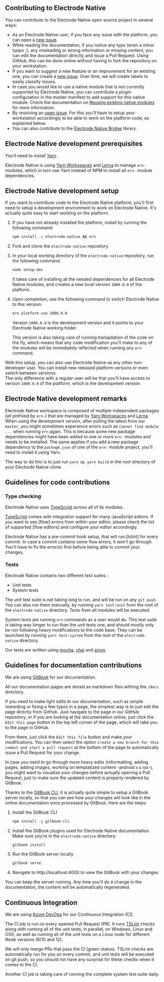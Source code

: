 ## Contributing to Electrode Native

You can contribute to the Electrode Native open source project in several ways:

- As an Electrode Native user, if you face any issue with the platform, you can open a [new issue].
- While reading the documentation, if you notice any typo (even a minor typpo ;), any misleading or wrong information or missing content, you can edit the documentation directly and issue a Pull Request. Using GitHub, this can be done online without having to fork the repository on your workstation.
- If you want to suggest a new feature or an improvement for an existing one, you can create a [new issue]. Over time, we will create labels to easily classify issues.
- In case you would like to use a native module that is not currently supported by Electrode Native, you can contribute a plugin configuration in the master manifest to add support for this native module. Check the documentation on [Reusing existing native modules](https://native.electrode.io/reference/index-3#reusing-existing-native-modules) for more information.
- By resolving an [open issue]. For this you'll have to setup your workstation accordingly to be able to work on the platform code, as explained below.
- You can also contribute to the [Electrode Native Bridge] library.

## Electrode Native development prerequisites

You'll need to install [Yarn][3].

Electrode Native is using [Yarn Workspaces][1] and [Lerna][2] to manage `ern-` modules, which in turn use Yarn instead of NPM to install all `ern-` module dependencies.

## Electrode Native development setup

If you want to contribute code to the Electrode Native platform, you'll first need to setup a development environment to work on Electrode Native. It's actually quite easy to start working on the platform.

1. If you have not already installed the platform, install by running the following command:

    ```bash
    npm install -g electrode-native && ern
    ```

1. Fork and clone the `electrode-native` repository.

1. In your local working directory of the `electrode-native` repository, run the following command:

    ```bash
    node setup-dev
    ```

   It takes care of installing all the needed dependencies for all Electrode Native modules, and creates a new local version `1000.0.0` of the platform.

1. Upon completion, use the following command to switch Electrode Native to this version:  

    ```bash
    ern platform use 1000.0.0
    ```

    Version `1000.0.0` is the development version and it points to your Electrode Native working folder.

    This version is also taking care of running transpilation of the code on the fly, which means that any code modification you'll make to any of the modules will be immediately reflected when running any `ern` command.

With this setup, you can also use Electrode Native as any other non-developer user. You can install new released platform versions or even switch between versions.  
The only difference with a regular user will be that you'll have access to version `1000.0.0` of the platform, which is the development version.

## Electrode Native development remarks

Electrode Native workspace is composed of multiple independent packages (all prefixed by `ern-`) that are managed by [Yarn Workspaces][1] and [Lerna][2].
When using the development version, after pulling the latest from our `master`, you might sometimes experience errors such as `Cannot find module ...` when running `ern` again. This is because some new package dependencies might have been added to one or more `ern-` modules and needs to be installed. The same applies if you add a new package dependency to the `package.json` of one of the `ern-` module project, you'll need to install it using Yarn.

The way to do this is to just run `yarn && yarn build` in the root directory of your Electrode Native clone.

## Guidelines for code contributions

### Type checking

Electrode Native uses [TypeScript] across all of its modules.

[TypeScript] comes with integration support for many JavaScript editors. If you want to see [flow] errors from within your editor, please check the list of supported [flow editors] and configure your editor accordingly.

Electrode Native has a pre-commit hook setup, that will run [tslint] for every commit. In case a commit contains some flow errors, it won't go through. You'll have to fix the error(s) first before being able to commit your changes.

### Tests

Electrode Native contains two different test suites :
- Unit tests
- System tests

The unit test suite is not taking long to run, and will be run on any `git push`. You can also run them manually, by running `yarn test:unit` from the root of the `electrode-native` directory. Tests from all modules will be executed.

System tests are running `ern` commands as a user would do. This test suite is taking way longer to run than the unit tests one, and should mostly only be run following heavy modifications to the code base. They can be launched by running `yarn test:system` from the root of the `electrode-native` directory.

Our tests are written using [mocha], [chai] and [sinon].

## Guidelines for documentation contributions

We are using [GitBook] for our documentation.  

All our documentation pages are stored as markdown files withing the `/docs` directory.

If you need to make light edits to our documentation, such as simple rewording or fixing a few typos in a page, the simplest way is to just edit the page directly from GitHub. Just navigate to the page in our GitHub repository, or if you are looking at the documentation online, just click the `Edit this page` button in the top left corner of the page, which will take you to the page in GitHub.  

From there, just click the `Edit this file` button and make your modifications. You can then select the option `Create a new branch for this commit and start a pull request` at the bottom of the page to automatically issue a Pull Request for your change.

In case you need to go through more heavy edits (reformatting, adding pages, adding images, working on templatized content -android v.s ios-), you might want to visualize your changes before actually opening a Pull Request, just to make sure the updated content is properly rendered by GitBook.

Thanks to the [GitBook CLI], it is actually quite simple to setup a GitBook server locally, so that you can see how your changes will look like in the online documentation once processed by GitBook. Here are the steps:

1. Install the GitBook CLI

    ```sh
    npm install -g gitbook-cli
    ```

1. Install the GitBook plugins used for Electrode Native documentation. Make sure you’re in the `electrode-native` directory:

    ```sh
    gitbook install
    ```

1. Run the GitBook server locally

    ```sh
    gitbook serve
    ```

1. Navigate to http://localhost:4000 to view the GitBook with your changes

You can keep the server running. Any time you'll do a change in the documentation, the content will be automatically regenerated.

## Continuous Integration

We are using [Azure DevOps] for our Continuous Integration (CI).

The CI job is run on every opened Pull Request (PR). It runs [TSLint][4] checks along with running all of the unit tests, in parallel, on Windows, Linux and OSX, as well as running all of the unit tests on a Linux node for different Node versions (8/10 and 12).

We will only merge PRs that pass the CI (green status). TSLint checks are automatically run for you on every commit, and unit tests will be executed on git push, so you should not have any surprise for these checks when it comes to the CI.

Another CI job is taking care of running the complete system test suite daily.

[Azure DevOps]: https://dev.azure.com/ElectrodeNative/Electrode%20Native/_build?definitionId=1&_a=summary

[new issue]: https://github.com/electrode-io/electrode-native/issues/new

[open issue]: https://github.com/electrode-io/electrode-native/issues

[Electrode Native Bridge]:https://github.com/electrode-io/react-native-electrode-bridge

[CLI]: https://github.com/electrode-io/electrode-native/blob/master/docs/platform-parts/cli.md#ern-local-client

[editor plugins]: https://standardjs.com/awesome.html#editor-plugins

[TypeScript]: http://www.typescriptlang.org/

[mocha]: https://mochajs.org/

[chai]: http://chaijs.com/

[sinon]: http://sinonjs.org/

[gitbook]: https://www.gitbook.com

[gitbook cli]: https://github.com/GitbookIO/gitbook-cli

[1]: https://yarnpkg.com/lang/en/docs/workspaces/
[2]: https://github.com/lerna/lerna
[3]: https://github.com/yarnpkg/yarn
[4]: https://palantir.github.io/tslint/
